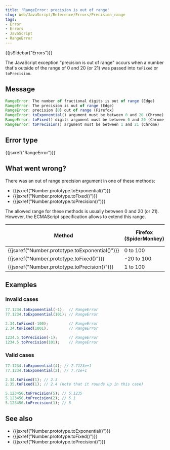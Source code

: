 ```yaml
---
title: 'RangeError: precision is out of range'
slug: Web/JavaScript/Reference/Errors/Precision_range
tags:
- Error
- Errors
- JavaScript
- RangeError
---
```

{{jsSidebar("Errors")}}

The JavaScript exception "precision is out of range" occurs when a number that's
outside of the range of 0 and 20 (or 21) was passed into `toFixed` or
`toPrecision`.

## Message

```js
RangeError: The number of fractional digits is out of range (Edge)
RangeError: The precision is out of range (Edge)
RangeError: precision {0} out of range (Firefox)
RangeError: toExponential() argument must be between 0 and 20 (Chrome)
RangeError: toFixed() digits argument must be between 0 and 20 (Chrome)
RangeError: toPrecision() argument must be between 1 and 21 (Chrome)
```

## Error type

{{jsxref("RangeError")}}

## What went wrong?

There was an out of range precision argument in one of these methods:

*   {{jsxref("Number.prototype.toExponential()")}}
*   {{jsxref("Number.prototype.toFixed()")}}
*   {{jsxref("Number.prototype.toPrecision()")}}

The allowed range for these methods is usually between 0 and 20 (or 21).
However, the ECMAScript specification allows to extend this range.

| Method                                                       | Firefox (SpiderMonkey) | Chrome, Opera (V8) |
| ------------------------------------------------------------ | ---------------------- | ------------------ |
| {{jsxref("Number.prototype.toExponential()")}} | 0 to 100               | 0 to 20            |
| {{jsxref("Number.prototype.toFixed()")}}         | -20 to 100             | 0 to 20            |
| {{jsxref("Number.prototype.toPrecision()")}} | 1 to 100               | 1 to 21            |

## Examples

### Invalid cases

```js example-bad
77.1234.toExponential(-1);  // RangeError
77.1234.toExponential(101); // RangeError

2.34.toFixed(-100);         // RangeError
2.34.toFixed(1001);         // RangeError

1234.5.toPrecision(-1);     // RangeError
1234.5.toPrecision(101);    // RangeError
```

### Valid cases

```js example-good
77.1234.toExponential(4); // 7.7123e+1
77.1234.toExponential(2); // 7.71e+1

2.34.toFixed(1); // 2.3
2.35.toFixed(1); // 2.4 (note that it rounds up in this case)

5.123456.toPrecision(5); // 5.1235
5.123456.toPrecision(2); // 5.1
5.123456.toPrecision(1); // 5
```

## See also

*   {{jsxref("Number.prototype.toExponential()")}}
*   {{jsxref("Number.prototype.toFixed()")}}
*   {{jsxref("Number.prototype.toPrecision()")}}
